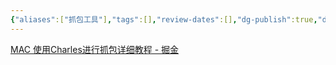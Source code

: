 ```yaml
---
{"aliases":["抓包工具"],"tags":[],"review-dates":[],"dg-publish":true,"date-created":"2024-03-21-Thu, 3:45:50 pm","date-modified":"2024-03-21-Thu, 3:46:13 pm","permalink":"/programming/front-end/field/charles/","dgPassFrontmatter":true}
---
```




[MAC 使用Charles进行抓包详细教程 - 掘金](https://juejin.cn/post/7044427519243583495)